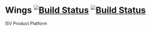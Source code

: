 Wings   [![Build Status](https://travis-ci.org/chamilpubudu/Wings.svg)](https://travis-ci.org/chamilpubudu/Wings)       [![Build Status](https://drone.io/github.com/chamilpubudu/Wings/status.png)](https://drone.io/github.com/chamilpubudu/Wings/latest)
=====

ISV Product Platform

